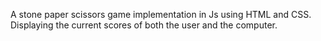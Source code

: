 A stone paper scissors game implementation in Js using HTML and CSS.
Displaying the current scores of both the user and the computer.